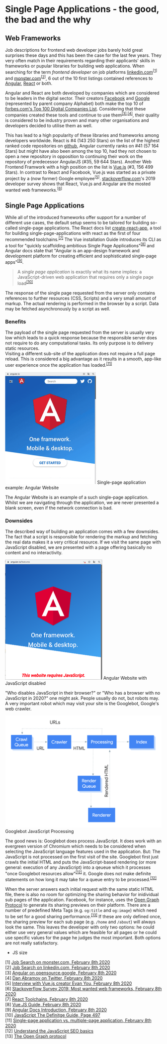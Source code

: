 # Single Page Applications - the good, the bad and the why

## Web Frameworks

Job descriptions for frontend web developer jobs barely hold great surprises these days and this has been the case for the last few years. They very often match in their requirements regarding their applicants' skills in frameworks or pupular libraries for building web applications.
When searching for the term *frontend developer* on job platforms [linkedin.com](https://linkedin.com)<sup>[[1](#ref-1)]</sup> and [monster.com](https://monster.com)<sup>[[2](#ref-2)]</sup>, 6 out of the 10 first listings contained references to [Angular](https://angular.io/), [React](https://reactjs.org/) or both.

Angular and React are both developed by companies which are considered to be leaders in the digital sector. Their creators [Facebook](https://facebook.com) and [Google](https://google.com) (represented by parent company Alphabet) both make the top 10 of [forbes.com's Top 100 Digital Companies List](https://www.forbes.com/top-digital-companies). Considering that these companies created these tools and continue to use them<sup>[[3]](#ref-3),[[4]](#ref-4)</sup>, their quality is considered to be industry proven and many other organisations and developers decided to utilise them as well. 

This has lead to a high popularity of these libraries and frameworks among developers worldwide. React is #4 (143 250 Stars) on the list of the highest ranked code repositories on [github](https://github.com), Angular currently ranks on #41 (57 164 Stars) but might have also been among the top 10, had they not chosen to open a new repository in opposition to continuing their work on the repository of predecessor AngularJS (#35, 59 644 Stars). Another Web Frontend Framwork with a high position on the list is [Vue.js](https://vuejs.org) (#3, 156 499 Stars). In contrast to React and Facebook, Vue.js was started as a private project by a (now former) Google employee<sup>[[5](#ref-5)]</sup>. [stackoverflow.com](https://stackoverflow.com)'s 2019 developer survey shows that React, Vue.js and Angular are the mosted wanted web frameworks.<sup>[[6](#ref-6)]</sup>

## Single Page Applications

While all of the introduced frameworks offer support for a number of different use cases, the default setup seems to be tailored for building so-called single-page applications. The React docs list [create-react-app](https://github.com/facebook/create-react-app), a tool for building single-page-applications with react as the first of four recommended toolchains.<sup>[[7]](#ref-7)</sup> The Vue installation Guide introduces its CLI as a tool for "quickly scaffolding ambitious Single Page Applications"<sup>[[8]](#ref-8)</sup> and Angular docs state that "Angular is an app-design framework and development platform for creating efficient and sophisticated single-page apps"<sup>[[9]](#ref-9)</sup>.

> A *single page application* is exactily what its name implies: a JavaScript-driven web application that requires only a single page load<sup>[[10]](#ref-10)</sup>

The response of the single page requested from the server only contains references to further resources (CSS, Scripts) and a very small amount of markup. The actual rendering is performed in the browser by a script. Data may be fetched asynchronously by a script as well.

### Benefits
The payload of the single page requested from the server is usually very low which leads to a quick response because the responsible server does not require to do any computational tasks. Its only purpose is to delivery static resources.  
Visiting a different sub-site of the application does not require a full page reload. This is considered a big advantage as it results in a smooth, app-like user experience once the application has loaded.<sup>[[11]](#ref-11)</sup>

<p class="image">
<img src="./angular-spa.gif"/>
Single-page application example: Angular Website
</p>

The Angular Website is an example of a such single-page application. Whilst we are navigating through the application, we are never presented a blank screen, even if the network connection is bad.

### Downsides
The described way of building an application comes with a few downsides. The fact that a script is responsible for rendering the markup and fetching the real data makes it a very critical resource. If we visit the same page with JavaScript disabled, we are presented with a page offering basically no content and no interactivity.

<p class="image">
<img src="./angular-js-disabled.png"/>
Angular Website with JavaScript disabled
</p>

"Who disables JavaScript in their browser?" or "Who has a browser with no JavaScript in 2020?" one might ask. People usually do not, but robots may. 
A very important robot which may visit your site is the Googlebot, Google's web crawler. 

<p class="image">
<img src="./googlebot-crawl-render-index.png"/>
Googlebot JavaScript Processing
</p>

The good news is: Googlebot does process JavaScript. It does work with an evergreen version of Chromium which needs to be considered when selecting the JavaScript language features used in the application. But: The JavaScript is not processed on the first visit of the site. Googlebot first just crawls the initial HTML and puts the JavaScript-based rendering (or more general: execution of any JavaScript) into a qeueue which it processes "once Googlebot resources allow"<sup>[[12]](#ref-12)</sup> it. Google does not make definite statements on how long it may take for a queue entry to be processed.<sup>[[12]](#ref-12)</sup>

When the server answers each initial request with the same static HTML file, there is also no room for optimizing the sharing behavior for inidividual sub pages of the application. Facebook, for instance, uses the [Open Graph Protocol](https://ogp.me) to generate its sharing previews on their platform. 
There are a number of predefined Meta Tags (e.g. `og:title` and `og:image`) which need to be set for a good sharing performance.<sup>[[13]](#ref-13)</sup> If these are only defined once, the sharing preview for each sub page (e.g. `/home` and `/about`) will always look the same. 
This leaves the developer with only two options: he could either use very general values which are feasible for all pages or he could use specific values for the page he judges the most important. Both options are not really satisfactory.        


* JS size


<a name="ref-1">[1]</a> [Job Search on monster.com, February 8th 2020](https://www.monster.com/jobs/search/?q=frontend-developer&intcid=skr_navigation_nhpso_searchMain)  
<a name="ref-2">[2]</a> [Job Search on linkedin.com, February 8th 2020](https://www.linkedin.com/jobs/search?keywords=Frontend%20Developer)  
<a name="ref-3">[3]</a> [Angular on opensource.google, February 8th 2020](https://opensource.google/projects/angular)  
<a name="ref-4">[4]</a> [Dan Abramov on Twitter, February 8th 2020](https://twitter.com/dan_abramov/status/1002590695859933191)  
<a name="ref-5">[5]</a> [Interview with Vue.js creator Evan You, February 8th 2020](https://www.freecodecamp.org/news/between-the-wires-an-interview-with-vue-js-creator-evan-you-e383cbf57cc4/)  
<a name="ref-6">[6]</a> [Stackoverflow Survey 2019: Most wanted web frameworks, February 8th 2020](https://insights.stackoverflow.com/survey/2019#technology-_-most-loved-dreaded-and-wanted-web-frameworks)  
<a name="ref-7">[7]</a> [React Toolchains, February 8th 2020](https://reactjs.org/docs/create-a-new-react-app.html#recommended-toolchains)  
<a name="ref-8">[8]</a> [Vue.JS Guide, February 8th 2020](https://vuejs.org/v2/guide/installation.html#CLI)  
<a name="ref-9">[9]</a> [Angular Docs Introduction, February 8th 2020](https://angular.io/docs#introduction-to-the-angular-docs)  
<a name="ref-10">[10]</a> [JavaScript The Definitge Guide, Page 497](https://books.google.de/books?id=2weL0iAfrEMC)  
<a name="ref-11">[11]</a> [Single-page application vs. multiple-page application, February 8th 2020](https://medium.com/@NeotericEU/single-page-application-vs-multiple-page-application-2591588efe58)  
<a name="ref-12">[12]</a> [Understand the JavaScript SEO basics
](https://developers.google.com/search/docs/guides/javascript-seo-basics?hl=en)  
<a name="ref-13">[13]</a> [The Open Graph protocol](https://ogp.me/)  
